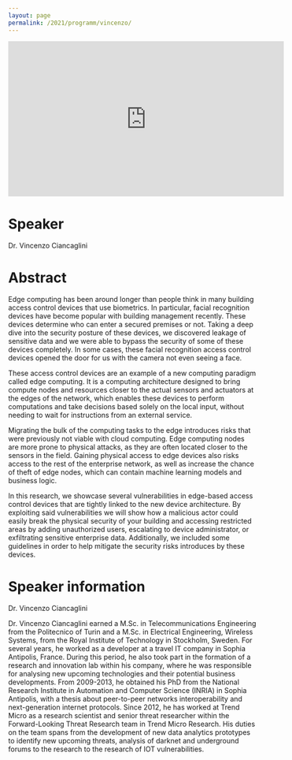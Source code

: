 ```yaml
---
layout: page
permalink: /2021/programm/vincenzo/
---
```


<iframe width="560" height="315" src="https://www.youtube.com/embed/-au2Vvv59I4" title="YouTube video player" frameborder="0" allow="accelerometer; autoplay; clipboard-write; encrypted-media; gyroscope; picture-in-picture" allowfullscreen></iframe>

# Speaker

Dr. Vincenzo Ciancaglini

# Abstract

Edge computing has been around longer than people think in many building access control devices that use biometrics. In particular, facial recognition devices have become popular with building management recently. These devices determine who can enter a secured premises or not. Taking a deep dive into the security posture of these devices, we discovered leakage of sensitive data and we were able to bypass the security of some of these devices completely. In some cases, these facial recognition access control devices opened the door for us with the camera not even seeing a face.

These access control devices are an example of a new computing paradigm called edge computing. It is a computing architecture designed to bring compute nodes and resources closer to the actual sensors and actuators at the edges of the network, which enables these devices to perform computations and take decisions based solely on the local input, without needing to wait for instructions from an external service.

Migrating the bulk of the computing tasks to the edge introduces risks that were previously not viable with cloud computing. Edge computing nodes are more prone to physical attacks, as they are often located closer to the sensors in the field. Gaining physical access to edge devices also risks access to the rest of the enterprise network, as well as increase the chance of theft of edge nodes, which can contain machine learning models and business logic.

In this research, we showcase several vulnerabilities in edge-based access control devices that are tightly linked to the new device architecture. By exploiting said vulnerabilities we will show how a malicious actor could easily break the physical security of your building and accessing restricted areas by adding unauthorized users, escalating to device administrator, or exfiltrating sensitive enterprise data. Additionally, we included some guidelines in order to help mitigate the security risks introduces by these devices.

# Speaker information

Dr. Vincenzo Ciancaglini

Dr. Vincenzo Ciancaglini earned a M.Sc. in Telecommunications Engineering from the Politecnico of Turin and a M.Sc. in Electrical Engineering, Wireless Systems, from the Royal Institute of Technology in Stockholm, Sweden. For several years, he worked as a developer at a travel IT company in Sophia Antipolis, France. During this period, he also took part in the formation of a research and innovation lab within his company, where he was responsible for analysing new upcoming technologies and their potential business developments.
From 2009-2013, he obtained his PhD from the National Research Institute in Automation and Computer Science (INRIA) in Sophia Antipolis, with a thesis about peer-to-peer networks interoperability and next-generation internet protocols. Since 2012, he has worked at Trend Micro as a research scientist and senior threat researcher within the Forward-Looking Threat Research team in Trend Micro Research.
His duties on the team spans from the development of new data analytics prototypes to identify new upcoming threats, analysis of darknet and underground forums  to the research to the research of IOT vulnerabilities.
